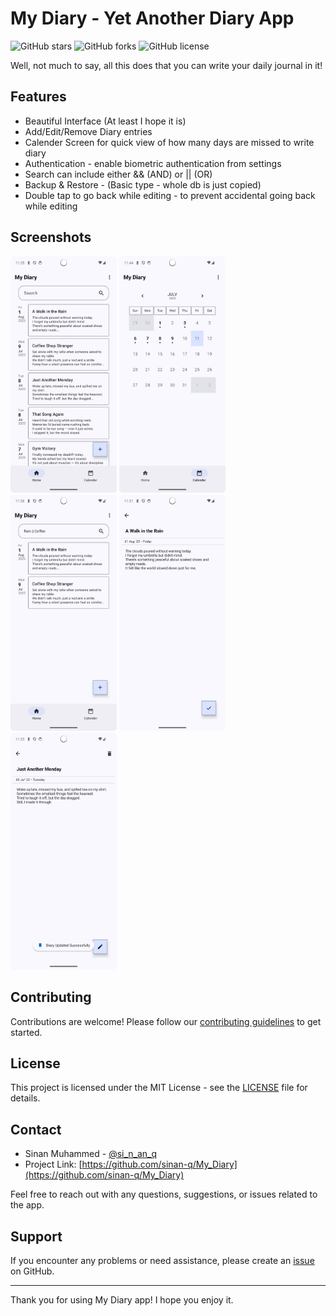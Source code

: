 # My Diary - Yet Another Diary App

![GitHub stars](https://img.shields.io/github/stars/sinan-q/My_Diary)
![GitHub forks](https://img.shields.io/github/forks/sinan-q/My_Diary)
![GitHub license](https://img.shields.io/github/license/sinan-q/My_Diary)

Well, not much to say, all this does that you can write your daily journal in it!

## Features

- Beautiful Interface (At least I hope it is)
- Add/Edit/Remove Diary entries
- Calender Screen for quick view of how many days are missed to write diary
- Authentication - enable biometric authentication from settings
- Search can include either && (AND) or || (OR)
- Backup & Restore - (Basic type - whole db is just copied)
- Double tap to go back while editing - to prevent accidental going back while editing

## Screenshots

<p>
  <img src="/metadata/en-US/images/phoneScreenshots/Screenshot_1.webp" width="170" />
  <img src="/metadata/en-US/images/phoneScreenshots/Screenshot_2.webp" width="170" />
  <img src="/metadata/en-US/images/phoneScreenshots/Screenshot_3.webp" width="170" />
  <img src="/metadata/en-US/images/phoneScreenshots/Screenshot_4.webp" width="170" />
  <img src="/metadata/en-US/images/phoneScreenshots/Screenshot_5.webp" width="170" />
</p>

<!--## Installation


## Usage


-->
## Contributing

Contributions are welcome! Please follow our [contributing guidelines](CONTRIBUTING.md) to get started.

## License

This project is licensed under the MIT License - see the [LICENSE](LICENSE) file for details.

## Contact

- Sinan Muhammed - [@si_n_an_q](https://twitter.com/si_n_an_q)
- Project Link: [https://github.com/sinan-q/My_Diary](https://github.com/sinan-q/My_Diary)

Feel free to reach out with any questions, suggestions, or issues related to the app.

<!--## Roadmap

Share your future plans and updates for the app, if applicable.

## Changelog

Keep track of version history and changes in this section.
-->
## Support

If you encounter any problems or need assistance, please create an [issue](https://github.com/sinan-q/My_Diary/issues) on GitHub.

<!--## Credits

-->
---

Thank you for using My Diary app! I hope you enjoy it.
